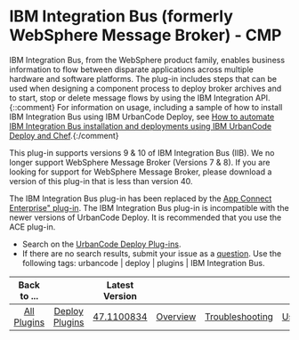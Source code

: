 
IBM Integration Bus (formerly WebSphere Message Broker) - CMP
=============================================================

IBM Integration Bus, from the WebSphere product family, enables business information to flow between disparate applications across multiple hardware and software platforms. The plug-in includes steps that can be used when designing a component process to deploy broker archives and to start, stop or delete message flows by using the IBM Integration API. {::comment} For information on usage, including a sample of how to install IBM Integration Bus using IBM UrbanCode Deploy, see [How to automate IBM Integration Bus installation and deployments using IBM UrbanCode Deploy and Chef](https://www.urbancode.com/resource/how-to-automate-ibm-integration-bus-installation-and-deployments-using-ibm-urbancode-deploy-and-chef/).{:/comment}

This plug-in supports versions 9 & 10 of IBM Integration Bus (IIB). We no longer support WebSphere Message Broker (Versions 7 & 8). If you are looking for support for WebSphere Message Broker, please download a version of this plug-in that is less than version 40.

The IBM Integration Bus plug-in has been replaced by the [App Connect Enterprise" plug-in](https://urbancode.github.io/IBM-UCx-PLUGIN-DOCS/UCD/#app-connect-enterprise). The IBM Integration Bus plug-in is incompatible with the newer versions of UrbanCode Deploy. It is recommended that you use the ACE plug-in.

* Search on the [UrbanCode Deploy Plug-ins](https://urbancode.github.io/IBM-UCx-PLUGIN-DOCS/UCD/).
* If there are no search results, submit your issue as a [question](https://community.ibm.com/community/user/wasdevops/communities/community-home/digestviewer?communitykey=9adfe6b6-2e23-4895-8b27-38b93b5e152c). 
Use the following tags: urbancode | deploy | plugins | IBM Integration Bus.


|Back to ...||Latest Version||||||
| :---: | :---: | :---: | :---: | :---: | :---: | :---: | :---: |
|[All Plugins](../../index.md)|[Deploy Plugins](../README.md)|[47.1100834](https://raw.githubusercontent.com/UrbanCode/IBM-UCD-PLUGINS/main/files/WebSphereMessageBroker-CMP/WebSphereMessageBroker-CMP-47.1100834.zip)|[Overview](overview.md)|[Troubleshooting](troubleshooting.md)|[Usage](usage.md)|[Steps](steps.md)|[Downloads](downloads.md)|

